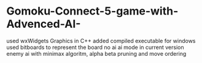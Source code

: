 # Gomoku-Connect-5-game-with-Advenced-AI-
used wxWidgets Graphics in C++ 
added compiled executable for windows 
used bitboards to represent the board
no ai ai mode in current version
enemy ai with minimax algoritm, alpha beta pruning and move ordering
